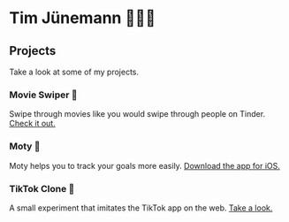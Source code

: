 # Tim Jünemann 👨🏻‍💻


## Projects

Take a look at some of my projects.

### Movie Swiper 🍿
Swipe through movies like you would swipe through people on Tinder. [Check it out.](tinder-for-movies.now.sh)

### Moty 🚀
Moty helps you to track your goals more easily. [Download the app for iOS.](https://moty-app.com/ios)

### TikTok Clone 📱
A small experiment that imitates the TikTok app on the web. [Take a look.](https://timjuenemann.github.io/tik-tok-clone/)
